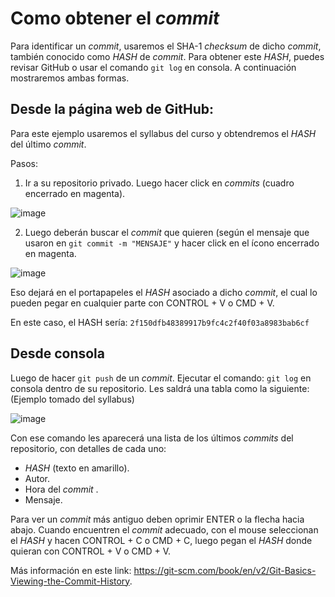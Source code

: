 # Como obtener el _commit_

Para identificar un _commit_, usaremos el SHA-1 _checksum_ de dicho _commit_, también conocido como _HASH_ de _commit_. Para obtener este _HASH_, puedes revisar GitHub o usar el comando `git log` en consola. A continuación mostraremos ambas formas. 

## Desde la página web de GitHub:

Para este ejemplo usaremos el syllabus del curso y obtendremos el _HASH_ del último _commit_.

Pasos:

1. Ir a su repositorio privado. Luego hacer click en _commits_ (cuadro encerrado en magenta).

![image](https://user-images.githubusercontent.com/26393515/113193248-244f5400-9236-11eb-9f29-24242bd28b74.png)

2. Luego deberán buscar el _commit_ que quieren (según el mensaje que usaron en `git commit -m "MENSAJE"` y hacer click en el ícono encerrado en magenta.

![image](https://user-images.githubusercontent.com/26393515/113193432-5660b600-9236-11eb-952d-be1e2beb5571.png)

Eso dejará en el portapapeles el _HASH_ asociado a dicho _commit_, el cual lo pueden pegar en cualquier parte con CONTROL + V o CMD + V.

En este caso, el HASH sería: `2f150dfb48389917b9fc4c2f40f03a8983bab6cf`

## Desde consola

Luego de hacer `git push` de un _commit_. Ejecutar el comando: `git log` en consola dentro de su repositorio. 
Les saldrá una tabla como la siguiente: (Ejemplo tomado del syllabus)

![image](https://user-images.githubusercontent.com/15641721/55690250-a9ac1080-595c-11e9-9cd9-08fc76f530eb.png)

Con ese comando les aparecerá una lista de los últimos _commits_ del repositorio, con detalles de cada uno:

- _HASH_ (texto en amarillo). 
- Autor.
- Hora del _commit_ .
- Mensaje.


Para ver un _commit_ más antiguo deben oprimir ENTER o la flecha hacia abajo. Cuando encuentren el _commit_ adecuado, con el mouse seleccionan el _HASH_ y hacen CONTROL + C o CMD + C, luego pegan el _HASH_ donde quieran con CONTROL + V o CMD + V.


Más información en este link: https://git-scm.com/book/en/v2/Git-Basics-Viewing-the-Commit-History.



